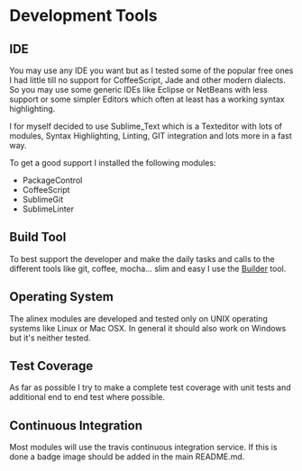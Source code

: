 Development Tools
=================================================

IDE
-------------------------------------------------

You may use any IDE you want but as I tested some of the popular free ones I
had little till no support for CoffeeScript, Jade and other modern dialects.
So you may use some generic IDEs like Eclipse or NetBeans with less support or
some simpler Editors which often at least has a working syntax highlighting.

I for myself decided to use Sublime_Text which is a Texteditor with lots of
modules, Syntax Highlighting, Linting, GIT integration and lots more in a
fast way.

To get a good support I installed the following modules:

- PackageControl
- CoffeeScript
- SublimeGit
- SublimeLinter


Build Tool
-------------------------------------------------

To best support the developer and make the daily tasks and calls to the
different tools like git, coffee, mocha... slim and easy I use the
[Builder](https://alinex.github.io/node-builder/) tool.


Operating System
-------------------------------------------------

The alinex modules are developed and tested only on UNIX operating systems
like Linux or Mac OSX. In general it should also work on Windows but it's
neither tested.


Test Coverage
-------------------------------------------------

As far as possible I try to make a complete test coverage with unit tests
and additional end to end test where possible.


Continuous Integration
-------------------------------------------------

Most modules will use the travis continuous integration service. If this is
done a badge image should be added in the main README.md.
